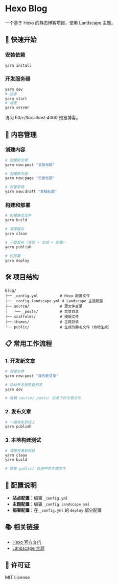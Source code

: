 # Hexo Blog

一个基于 Hexo 的静态博客项目，使用 Landscape 主题。

## 🚀 快速开始

### 安装依赖
```bash
yarn install
```

### 开发服务器
```bash
yarn dev
# 或者
yarn start
# 或者
yarn server
```

访问 http://localhost:4000 预览博客。

## 📝 内容管理

### 创建内容
```bash
# 创建新文章
yarn new:post "文章标题"

# 创建新页面
yarn new:page "页面标题"

# 创建草稿
yarn new:draft "草稿标题"
```

### 构建和部署
```bash
# 构建静态文件
yarn build

# 清理缓存
yarn clean

# 一键发布（清理 + 生成 + 部署）
yarn publish

# 仅部署
yarn deploy
```

## 🛠️ 项目结构

```
blog/
├── _config.yml          # Hexo 配置文件
├── _config.landscape.yml # Landscape 主题配置
├── source/              # 源文件目录
│   └── _posts/          # 文章目录
├── scaffolds/           # 模板文件
├── themes/              # 主题目录
└── public/              # 生成的静态文件（自动生成）
```

## 📋 常用工作流程

### 1. 开发新文章
```bash
# 创建文章
yarn new:post "我的新文章"

# 启动开发服务器预览
yarn dev

# 编辑 source/_posts/ 目录下的文章文件
```

### 2. 发布文章
```bash
# 一键发布到线上
yarn publish
```

### 3. 本地构建测试
```bash
# 清理并重新构建
yarn clean
yarn build

# 查看 public/ 目录中的生成文件
```

## 🔧 配置说明

- **站点配置**：编辑 `_config.yml`
- **主题配置**：编辑 `_config.landscape.yml`
- **部署配置**：在 `_config.yml` 的 `deploy` 部分配置

## 📚 相关链接

- [Hexo 官方文档](https://hexo.io/zh-cn/docs/)
- [Landscape 主题](https://github.com/hexojs/hexo-theme-landscape)

## 📄 许可证

MIT License
